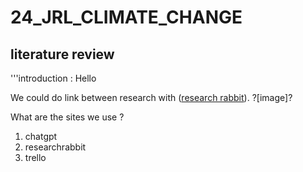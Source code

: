 # 24_JRL_CLIMATE_CHANGE

## literature review 

'''introduction : Hello

We could do link between research with ([research rabbit](https://researchrabbitapp.com/home)).
?[image]?

What are the sites we use ? 
1. chatgpt
2. researchrabbit
3. trello
